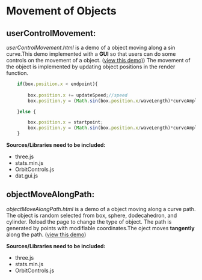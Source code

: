 **Movement of Objects**
====

userControlMovement: 
----
*userControlMovement.html* is a demo of a object moving along a sin curve.This demo implemented with a **GUI** so that users can do some controls on the movement of a object. ([view this demo)](https://yiic.github.io/my-three.js-projects/objectMovement/userControlMovement.html)) 
The movement of the object is implemented by updating object positions in the render function. 

```js
    if(box.position.x < endpoint){
         
        box.position.x += updateSpeed;//speed
        box.position.y = (Math.sin(box.position.x/waveLength)*curveAmplitude);

    }else {

        box.position.x = startpoint;
        box.position.y = (Math.sin(box.position.x/waveLength)*curveAmplitude);
    }

```


**Sources/Libraries need to be included:**
- three.js
- stats.min.js
- OrbitControls.js
- dat.gui.js

objectMoveAlongPath:
----
*objectMoveAlongPath.html* is a demo of a object moving along a curve path. The object is random selected from box, sphere, dodecahedron, and cylinder. Reload the page to change the type of object. The path is generated by points with modifiable coordinates.The oject moves **tangently** along the path. ([view this demo](https://yiic.github.io/my-three.js-projects/objectMovement/objectMoveAlongPath.html))

**Sources/Libraries need to be included:**
- three.js
- stats.min.js
- OrbitControls.js
